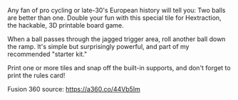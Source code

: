 Any fan of pro cycling or late-30's European history will tell you: Two balls are better than one. Double your fun with this special tile for Hextraction, the hackable, 3D printable board game.

When a ball passes through the jagged trigger area, roll another ball down the ramp. It's simple but surprisingly powerful, and part of my recommended "starter kit."

Print one or more tiles and snap off the built-in supports, and don't forget to print the rules card!

Fusion 360 source: https://a360.co/44Vb5Im